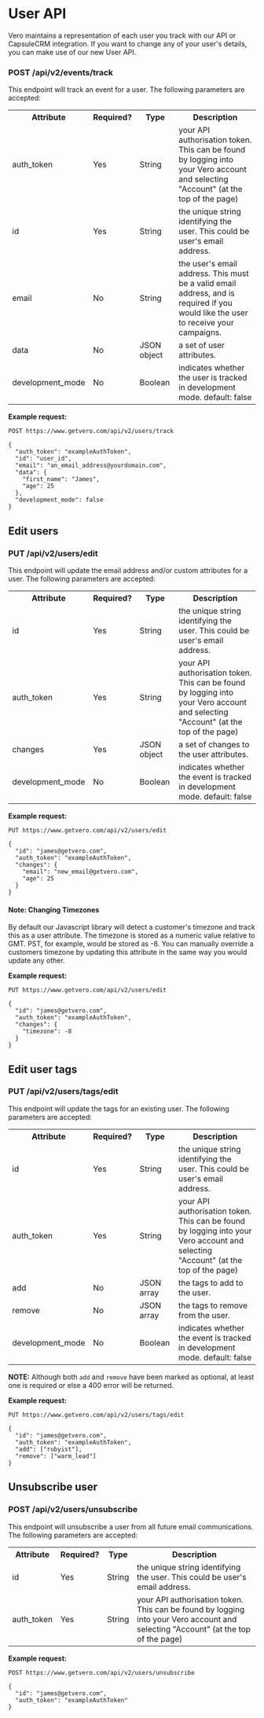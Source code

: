 # User API

Vero maintains a representation of each user you track with our API or CapsuleCRM integration. If you want to change any of your user's details, you can make use of our new User API. 

### POST /api/v2/events/track

This endpoint will track an event for a user. The following parameters are accepted:

<table>
  <tr>
    <th>Attribute</th>
    <th>Required?</th>
    <th>Type</th>
    <th>Description</th>
  </tr>
  <tr>
    <td>auth_token</td>
    <td>Yes</td>
    <td>String</td>
    <td>your API authorisation token. This can be found by logging into your Vero account and selecting "Account" (at the top of the page)</td>
  </tr>
  <tr>
    <td>id</td>
    <td>Yes</td>
    <td>String</td>
    <td>the unique string identifying the user. This could be user's email address.</td>
  </tr>
  <tr>
    <td>email</td>
    <td>No</td>
    <td>String</td>
    <td>the user's email address. This must be a valid email address, and is required if you would like the user to receive your campaigns.</td>
  </tr>
  <tr>
    <td>data</td>
    <td>No</td>
    <td>JSON object</td>
    <td>a set of user attributes.</td>
  </tr>
  <tr>
    <td>development_mode</td>
    <td>No</td>
    <td>Boolean</td>
    <td>indicates whether the user is tracked in development mode. default: false</td>
  </tr>
</table>

**Example request:**

```
POST https://www.getvero.com/api/v2/users/track

{
  "auth_token": "exampleAuthToken",
  "id": "user_id",
  "email": "an_email_address@yourdomain.com",
  "data": {
    "first_name": "James",
    "age": 25
  },
  "development_mode": false
}
```

## Edit users

### PUT /api/v2/users/edit

This endpoint will update the email address and/or custom attributes for a user. The following parameters are accepted:

<table>
  <tr>
    <th>Attribute</th>
    <th>Required?</th>
    <th>Type</th>
    <th>Description</th>
  </tr>
  <tr>
    <td>id</td>
    <td>Yes</td>
    <td>String</td>
    <td>the unique string identifying the user. This could be user's email address.</td>
  </tr>
  <tr>
    <td>auth_token</td>
    <td>Yes</td>
    <td>String</td>
    <td>your API authorisation token. This can be found by logging into your Vero account and selecting "Account" (at the top of the page)</td>
  </tr>
  <tr>
    <td>changes</td>
    <td>Yes</td>
    <td>JSON object</td>
    <td>a set of changes to the user attributes.</td>
  </tr>
  <tr>
    <td>development_mode</td>
    <td>No</td>
    <td>Boolean</td>
    <td>indicates whether the event is tracked in development mode. default: false</td>
  </tr>
</table>

**Example request:**

```
PUT https://www.getvero.com/api/v2/users/edit

{
  "id": "james@getvero.com",
  "auth_token": "exampleAuthToken",
  "changes": {
    "email": "new_email@getvero.com",
    "age": 25
  }
}
```

#### Note: Changing Timezones

By default our Javascript library will detect a customer's timezone and track this as a user attribute. The timezone is stored as a numeric value relative to GMT. PST, for example, would be stored as -8. You can manually override a customers timezone by updating this attribute in the same way you would update any other.

**Example request:**

```
PUT https://www.getvero.com/api/v2/users/edit

{
  "id": "james@getvero.com",
  "auth_token": "exampleAuthToken",
  "changes": {
    "timezone": -8
  }
}
```

## Edit user tags

### PUT /api/v2/users/tags/edit

This endpoint will update the tags for an existing user. The following parameters are accepted:

<table>
  <tr>
    <th>Attribute</th>
    <th>Required?</th>
    <th>Type</th>
    <th>Description</th>
  </tr>
  <tr>
    <td>id</td>
    <td>Yes</td>
    <td>String</td>
    <td>the unique string identifying the user. This could be user's email address.</td>
  </tr>
  <tr>
    <td>auth_token</td>
    <td>Yes</td>
    <td>String</td>
    <td>your API authorisation token. This can be found by logging into your Vero account and selecting "Account" (at the top of the page)</td>
  </tr>
  <tr>
    <td>add</td>
    <td>No</td>
    <td>JSON array</td>
    <td>the tags to add to the user.</td>
  </tr>
  <tr>
    <td>remove</td>
    <td>No</td>
    <td>JSON array</td>
    <td>the tags to remove from the user.</td>
  </tr>
  <tr>
    <td>development_mode</td>
    <td>No</td>
    <td>Boolean</td>
    <td>indicates whether the event is tracked in development mode. default: false</td>
  </tr>
</table>

**NOTE:** Although both `add` and `remove` have been marked as optional, at least one is required or else a 400 error will be returned.

**Example request:**

```
PUT https://www.getvero.com/api/v2/users/tags/edit

{
  "id": "james@getvero.com",
  "auth_token": "exampleAuthToken",
  "add": ["rubyist"],
  "remove": ["warm_lead"]
}
```

## Unsubscribe user

### POST /api/v2/users/unsubscribe

This endpoint will unsubscribe a user from all future email communications. The following parameters are accepted:

<table>
  <tr>
    <th>Attribute</th>
    <th>Required?</th>
    <th>Type</th>
    <th>Description</th>
  </tr>
  <tr>
    <td>id</td>
    <td>Yes</td>
    <td>String</td>
    <td>the unique string identifying the user. This could be user's email address.</td>
  </tr>
  <tr>
    <td>auth_token</td>
    <td>Yes</td>
    <td>String</td>
    <td>your API authorisation token. This can be found by logging into your Vero account and selecting "Account" (at the top of the page)</td>
  </tr>
</table>

**Example request:**

```
POST https://www.getvero.com/api/v2/users/unsubscribe

{
  "id": "james@getvero.com",
  "auth_token": "exampleAuthToken"
}
```
